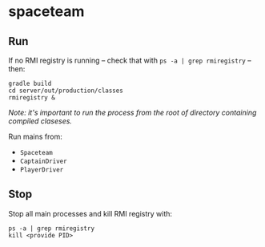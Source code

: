# spaceteam

## Run
If no RMI registry is running – check that with `ps -a | grep rmiregistry` – then:

```
gradle build
cd server/out/production/classes
rmiregistry &
```

_Note: it's important to run the process from the root of directory containing compiled claseses._

Run mains from:
- `Spaceteam`
- `CaptainDriver`
- `PlayerDriver`

## Stop
Stop all main processes and kill RMI registry with:
```
ps -a | grep rmiregistry
kill <provide PID>
```